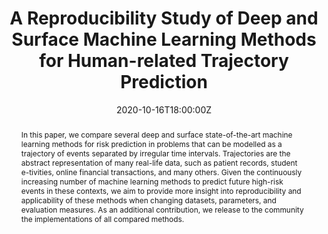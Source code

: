 ---
title: A Reproducibility Study of Deep and Surface Machine Learning Methods for Human-related Trajectory Prediction


event: 29th ACMD International Conference on Information & Knowledge Management
event_url: https://www.cikm2020.org/

location: Online

summary: This paper compares machine learning methods for risk prediction in event trajectories and provides insights on their reproducibility and applicability.
abstract: In this paper, we compare  several deep and surface state-of-the-art machine learning methods for risk prediction in problems that can be modelled as a trajectory of events separated by irregular time intervals. Trajectories are the abstract representation of many real-life  data, such as patient records, student e-tivities, online financial transactions, and many others. Given the continuously increasing number of machine learning methods to predict future high-risk events in these contexts, we aim to provide more insight into reproducibility and applicability of these methods when changing datasets, parameters, and evaluation measures. As an additional contribution, we release to the community the implementations of all compared methods.

# Talk start and end times.
#   End time can optionally be hidden by prefixing the line with `#`.
date: '2020-10-16T18:00:00Z'
date_end: '2020-10-16T18:10:00Z'
all_day: false

authors: [Bardh Prenkaj, Paola Velardi, Damiano Distante, Stefano Faralli]
tags: [deep learning, attention networks, time series]

# Is this a featured talk? (true/false)
featured: false

image:
  caption: 'Workflow to generate and test an improved version of the Plotly dataset'
  focal_point: Right


# links:
#   - icon: twitter
#     icon_pack: fab
#     name: Follow
#     url: https://twitter.com/georgecushen
url_code: ''
url_pdf: 'https://dl.acm.org/doi/abs/10.1145/3340531.3412088'
url_slides: '../../../uploads/conference_slides/CIKM20.pptx'
url_video: 'https://drive.google.com/file/d/167D6E0goHb0B9EnnIh0KqcsYC6XEgAHU/view?usp=share_link'
# Markdown Slides (optional).
#   Associate this talk with Markdown slides.
#   Simply enter your slide deck's filename without extension.
#   E.g. `slides = "example-slides"` references `content/slides/example-slides.md`.
#   Otherwise, set `slides = ""`.
#slides: example

# Projects (optional).
#   Associate this post with one or more of your projects.
#   Simply enter your project's folder or file name without extension.
#   E.g. `projects = ["internal-project"]` references `content/project/deep-learning/index.md`.
#   Otherwise, set `projects = []`.
#projects:
#  - example
---